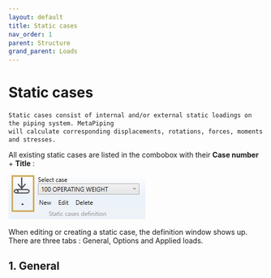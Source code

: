 ```yaml
---
layout: default
title: Static cases
nav_order: 1
parent: Structure
grand_parent: Loads
---
```


# Static cases

    Static cases consist of internal and/or external static loadings on the piping system. MetaPiping 
    will calculate corresponding displacements, rotations, forces, moments and stresses.

All existing static cases are listed in the combobox with their **Case number** + **Title** :

![Image](../../Images/Static1.jpg)

When editing or creating a static case, the definition window shows up. There are three tabs : General, Options and Applied loads.

## 1. General
